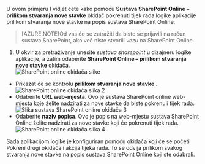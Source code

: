 U ovom primjeru I vidjet ćete kako pomoću **Sustava SharePoint Online – prilikom stvaranja nove stavke** okidač pokrenuti tijek rada logike aplikacije prilikom stvaranja nove stavke na popis sustava SharePoint Online.

>[AZURE.NOTE]Od vas će se zatražiti da biste se prijavili na račun sustava SharePoint, ako već niste stvorili *vezu* na SharePoint Online.  

1. U okvir za pretraživanje unesite *sustava sharepoint* u dizajneru logike aplikacije, a zatim odaberite **SharePoint Online – prilikom stvaranja nove stavke** okidača.  
![SharePoint online okidača slike](./media/connectors-create-api-sharepointonline/trigger-1.png)  
- Prikazat će se kontrolu **prilikom stvaranja nove stavke** .  
![SharePoint online okidača slika 2](./media/connectors-create-api-sharepointonline/trigger-2.png)   
- Odaberite **URL web-mjesta**. Ovo je sustava SharePoint online web-mjesta koje želite nadzirati za nove stavke da biste pokrenuli tijek rada.  
![Slika sustava SharePoint online okidača 3](./media/connectors-create-api-sharepointonline/trigger-3.png)   
- Odaberite **naziv popisa**. Ovo je popis na web-mjestu sustava SharePoint Online želite nadzirati za nove stavke koji će pokrenuti tijek rada.  
![SharePoint online okidača slika 4](./media/connectors-create-api-sharepointonline/trigger-4.png)   

Sada aplikacijom logike je konfiguriran pomoću okidača koji će se početi Pokreni drugi okidača i akcija tijeka rada. To se odvija prilikom svakog stvaranja nove stavke na popis sustava SharePoint Online koji ste odabrali.  